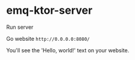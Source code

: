 # emq-ktor-server

Run server 

Go website `http://0.0.0.0:8080/`

You'll see the 'Hello, world!' text on your website.

